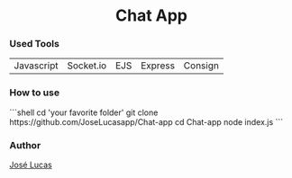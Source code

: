 <h1 align='center'>Chat App</h1>
<p align='center'>
  <h3>Used Tools</h3>
  <table>
    <tr>
      <td>Javascript</td>
      <td>Socket.io</td>
      <td>EJS</td>
      <td>Express</td>
      <td>Consign</td>
    </tr>
  </table>
</p>

<p align='center'>
  <h3>How to use</h3>
  ```shell
  cd 'your favorite folder'
  git clone https://github.com/JoseLucasapp/Chat-app
  cd Chat-app
  node index.js
  ```
</p>

<p align='center'>
  <h3>Author</h3>
  <a href='instagram.com/jlucasgf/?hl=pt-br'>José Lucas</a>
</p>
